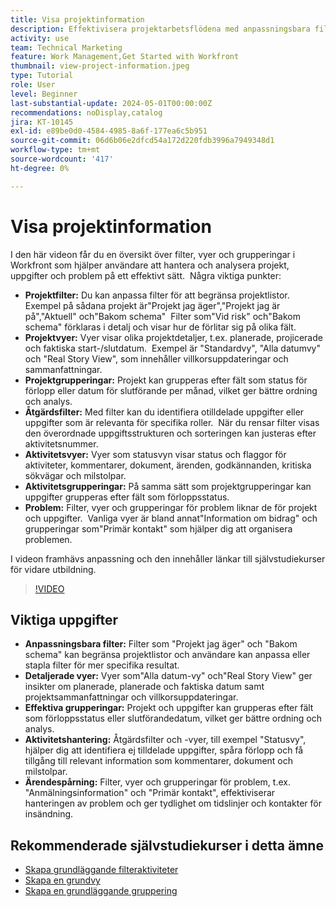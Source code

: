 ```yaml
---
title: Visa projektinformation
description: Effektivisera projektarbetsflödena med anpassningsbara filter, detaljerade vyer, effektiva grupperingar, verktyg för uppgiftshantering och funktioner för ärendespårning för bättre organisation och tydlighet.
activity: use
team: Technical Marketing
feature: Work Management,Get Started with Workfront
thumbnail: view-project-information.jpeg
type: Tutorial
role: User
level: Beginner
last-substantial-update: 2024-05-01T00:00:00Z
recommendations: noDisplay,catalog
jira: KT-10145
exl-id: e89be0d0-4584-4985-8a6f-177ea6c5b951
source-git-commit: 06d6b06e2dfcd54a172d220fdb3996a7949348d1
workflow-type: tm+mt
source-wordcount: '417'
ht-degree: 0%

---
```


# Visa projektinformation

I den här videon får du en översikt över filter, vyer och grupperingar i Workfront som hjälper användare att hantera och analysera projekt, uppgifter och problem på ett effektivt sätt. &#x200B; Några viktiga punkter:

* **Projektfilter:** Du kan anpassa filter för att begränsa projektlistor. &#x200B; Exempel på sådana projekt är&quot;Projekt jag äger&quot;,&quot;Projekt jag är på&quot;,&quot;Aktuell&quot; och&quot;Bakom schema&quot; &#x200B; Filter som&quot;Vid risk&quot; och&quot;Bakom schema&quot; förklaras i detalj och visar hur de förlitar sig på olika fält.
* **Projektvyer:** Vyer visar olika projektdetaljer, t.ex. planerade, projicerade och faktiska start-/slutdatum. &#x200B; Exempel är &quot;Standardvy&quot;, &quot;Alla datumvy&quot; och &quot;Real Story View&quot;, som innehåller villkorsuppdateringar och sammanfattningar. &#x200B;
* **Projektgrupperingar:** Projekt kan grupperas efter fält som status för förlopp eller datum för slutförande per månad, vilket ger bättre ordning och analys. &#x200B;
* **Åtgärdsfilter:** Med filter kan du identifiera otilldelade uppgifter eller uppgifter som är relevanta för specifika roller. &#x200B; När du rensar filter visas den överordnade uppgiftsstrukturen och sorteringen kan justeras efter aktivitetsnummer. &#x200B;
* **Aktivitetsvyer:** Vyer som statusvyn visar status och flaggor för aktiviteter, kommentarer, dokument, ärenden, godkännanden, kritiska sökvägar och milstolpar.
* **Aktivitetsgrupperingar:** På samma sätt som projektgrupperingar kan uppgifter grupperas efter fält som förloppsstatus. &#x200B;
* **Problem:** Filter, vyer och grupperingar för problem liknar de för projekt och uppgifter. &#x200B; Vanliga vyer är bland annat&quot;Information om bidrag&quot; och grupperingar som&quot;Primär kontakt&quot; som hjälper dig att organisera problemen. &#x200B;

I videon framhävs anpassning och den innehåller länkar till självstudiekurser för vidare utbildning. &#x200B;

>[!VIDEO](https://video.tv.adobe.com/v/3453070/?quality=12&learn=on&enablevpops&captions=swe)

## Viktiga uppgifter

* **Anpassningsbara filter:** Filter som &quot;Projekt jag äger&quot; och &quot;Bakom schema&quot; kan begränsa projektlistor och användare kan anpassa eller stapla filter för mer specifika resultat. &#x200B;
* **Detaljerade vyer:** Vyer som&quot;Alla datum-vy&quot; och&quot;Real Story View&quot; ger insikter om planerade, planerade och faktiska datum samt projektsammanfattningar och villkorsuppdateringar. &#x200B;
* **Effektiva grupperingar:** Projekt och uppgifter kan grupperas efter fält som förloppsstatus eller slutförandedatum, vilket ger bättre ordning och analys. &#x200B;
* **Aktivitetshantering:** Åtgärdsfilter och -vyer, till exempel &quot;Statusvy&quot;, hjälper dig att identifiera ej tilldelade uppgifter, spåra förlopp och få tillgång till relevant information som kommentarer, dokument och milstolpar. &#x200B;
* **Ärendespårning:** Filter, vyer och grupperingar för problem, t.ex. &quot;Anmälningsinformation&quot; och &quot;Primär kontakt&quot;, effektiviserar hanteringen av problem och ger tydlighet om tidslinjer och kontakter för insändning. &#x200B;




## Rekommenderade självstudiekurser i detta ämne

* [Skapa grundläggande filteraktiviteter](/help/reporting/basic-reporting/create-a-basic-filter-activity.md)
* [Skapa en grundvy](/help/reporting/basic-reporting/create-a-basic-view.md)
* [Skapa en grundläggande gruppering](/help/reporting/basic-reporting/create-a-basic-grouping.md)

